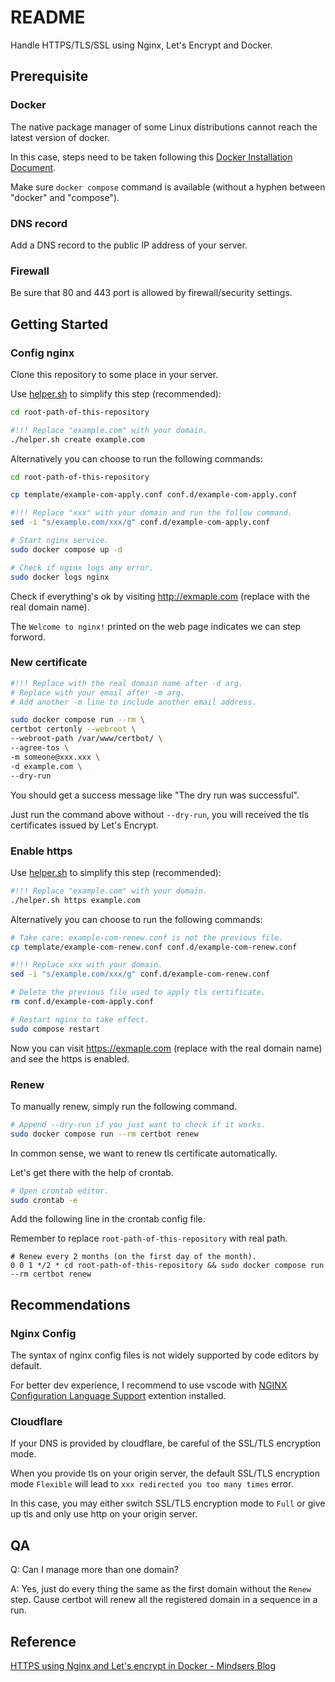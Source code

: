 # README

Handle HTTPS/TLS/SSL using Nginx, Let's Encrypt and Docker.

## Prerequisite

### Docker

The native package manager of some Linux distributions cannot reach the latest version of docker.

In this case, steps need to be taken following this [Docker Installation Document](https://docs.docker.com/engine/install/).

Make sure `docker compose` command is available (without a hyphen between "docker" and "compose").

### DNS record

Add a DNS record to the public IP address of your server.

### Firewall

Be sure that 80 and 443 port is allowed by firewall/security settings.

## Getting Started

### Config nginx

Clone this repository to some place in your server.

Use [helper.sh](helper.sh) to simplify this step (recommended):

```sh
cd root-path-of-this-repository

#!!! Replace "example.com" with your domain.
./helper.sh create example.com
```

Alternatively you can choose to run the following commands:

```sh
cd root-path-of-this-repository

cp template/example-com-apply.conf conf.d/example-com-apply.conf

#!!! Replace "xxx" with your domain and run the follow command.
sed -i "s/example.com/xxx/g" conf.d/example-com-apply.conf

# Start nginx service.
sudo docker compose up -d

# Check if nginx logs any error.
sudo docker logs nginx
```

Check if everything's ok by visiting http://exmaple.com (replace with the real domain name).

The `Welcome to nginx!` printed on the web page indicates we can step forword.

### New certificate

```sh
#!!! Replace with the real domain name after -d arg.
# Replace with your email after -m arg.
# Add another -m line to include another email address.

sudo docker compose run --rm \
certbot certonly --webroot \
--webroot-path /var/www/certbot/ \
--agree-tos \
-m someone@xxx.xxx \
-d example.com \
--dry-run
```

You should get a success message like "The dry run was successful".

Just run the command above without `--dry-run`, you will received the tls certificates issued by Let's Encrypt.

### Enable https

Use [helper.sh](helper.sh) to simplify this step (recommended):

```sh
#!!! Replace "example.com" with your domain.
./helper.sh https example.com
```

Alternatively you can choose to run the following commands:

```sh
# Take care: example-com-renew.conf is not the previous file.
cp template/example-com-renew.conf conf.d/example-com-renew.conf

#!!! Replace xxx with your domain.
sed -i "s/example.com/xxx/g" conf.d/example-com-renew.conf

# Delete the previous file used to apply tls certificate.
rm conf.d/example-com-apply.conf

# Restart nginx to take effect.
sudo compose restart
```

Now you can visit https://exmaple.com (replace with the real domain name) and see the https is enabled.

### Renew

To manually renew, simply run the following command.

```sh
# Append --dry-run if you just want to check if it works.
sudo docker compose run --rm certbot renew
```

In common sense, we want to renew tls certificate automatically.

Let's get there with the help of crontab.

```sh
# Open crontab editor.
sudo crontab -e
```

Add the following line in the crontab config file.

Remember to replace `root-path-of-this-repository` with real path.

```crontab
# Renew every 2 months (on the first day of the month).
0 0 1 */2 * cd root-path-of-this-repository && sudo docker compose run --rm certbot renew
```

## Recommendations

### Nginx Config

The syntax of nginx config files is not widely supported by code editors by default.

For better dev experience, I recommend to use vscode with
[NGINX Configuration Language Support](https://marketplace.visualstudio.com/items?itemName=ahmadalli.vscode-nginx-conf) extention installed.

### Cloudflare

If your DNS is provided by cloudflare, be careful of the SSL/TLS encryption mode.

When you provide tls on your origin server,
the default SSL/TLS encryption mode `Flexible` will lead to `xxx redirected you too many times` error.

In this case, you may either switch SSL/TLS encryption mode to `Full`
or give up tls and only use http on your origin server.

## QA

Q: Can I manage more than one domain?

A: Yes, just do every thing the same as the first domain without the `Renew` step.
Cause certbot will renew all the registered domain in a sequence in a run.

## Reference

[HTTPS using Nginx and Let's encrypt in Docker - Mindsers Blog](https://mindsers.blog/post/https-using-nginx-certbot-docker/)